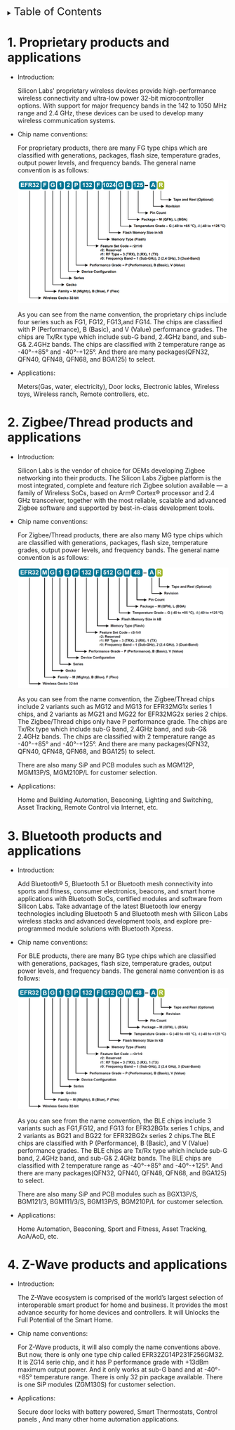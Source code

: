 <details>
<summary><font size=5>Table of Contents</font> </summary>

- [1. Proprietary products and applications](#1-proprietary-products-and-applications)
- [2. Zigbee/Thread products and applications](#2-zigbeethread-products-and-applications)
- [3. Bluetooth products and applications](#3-bluetooth-products-and-applications)
- [4. Z-Wave products and applications](#4-z-wave-products-and-applications)

</details>

# 1. Proprietary products and applications
- Introduction: 

  Silicon Labs' proprietary wireless devices provide high-performance wireless connectivity and ultra-low power 32-bit microcontroller options. With support for major frequency bands in the 142 to 1050 MHz range and 2.4 GHz, these devices can be used to develop many wireless communication systems.
- Chip name conventions:

  For proprietary products, there are many FG type chips which are classified with generations, packages, flash size, temperature grades, output power levels, and frequency bands. The general name convention is as follows:

  <div align="center">
  <img src="files\HW-Wireless-Products-Protocols-and-Applications\NameConvention-1.png">  
  </div>
  
  As you can see from the name convention, the proprietary chips include four series such as FG1, FG12, FG13,and FG14. The chips are classified with  P (Performance), B (Basic), and V (Value) performance grades. The chips are Tx/Rx type which include sub-G band, 2.4GHz band, and sub-G& 2.4GHz bands. The chips are classified with 2 temperature range as -40°-+85° and -40°-+125°. And there are many packages(QFN32, QFN40, QFN48, QFN68, and BGA125) to select. 
- Applications:

  Meters(Gas, water, electricity), Door locks, Electronic lables, Wireless toys, Wireless ranch, Remote controllers, etc.
# 2. Zigbee/Thread products and applications
- Introduction: 

  Silicon Labs is the vendor of choice for OEMs developing Zigbee networking into their products. The Silicon Labs Zigbee platform is the most integrated, complete and feature rich Zigbee solution available — a family of Wireless SoCs, based on Arm® Cortex® processor and 2.4 GHz transceiver, together with the most reliable, scalable and advanced Zigbee software and supported by best-in-class development tools.
- Chip name conventions:

  For Zigbee/Thread products, there are also many MG type chips which are classified with generations, packages, flash size, temperature grades, output power levels, and frequency bands. The general name convention is as follows:
  <div align="center">
  <img src="files\HW-Wireless-Products-Protocols-and-Applications\NameConvention-2.png">  
  </div>

  As you can see from the name convention, the Zigbee/Thread chips include 2 variants such as MG12 and MG13 for EFR32MG1x series 1 chips, and 2 variants as MG21 and MG22 for EFR32MG2x series 2 chips. The Zigbee/Thread chips only have  P performance grade. The chips are Tx/Rx type which include sub-G band, 2.4GHz band, and sub-G& 2.4GHz bands. The chips are classified with 2 temperature range as -40°-+85° and -40°-+125°. And there are many packages(QFN32, QFN40, QFN48, QFN68, and BGA125) to select. 
  
  There are also many SiP and PCB modules such as MGM12P, MGM13P/S, MGM210P/L for customer selection.

- Applications:

  Home and Building Automation, Beaconing, Lighting and Switching, Asset Tracking, Remote Control via Internet, etc.

# 3. Bluetooth products and applications
- Introduction: 

  Add Bluetooth® 5, Bluetooth 5.1 or Bluetooth mesh connectivity into sports and fitness, consumer electronics, beacons, and smart home applications with Bluetooth SoCs, certified modules and software from Silicon Labs. Take advantage of the latest Bluetooth low energy technologies including Bluetooth 5 and Bluetooth mesh with Silicon Labs wireless stacks and advanced development tools, and explore pre-programmed module solutions with Bluetooth Xpress.
- Chip name conventions:

  For BLE products, there are many BG type chips which are classified with generations, packages, flash size, temperature grades, output power levels, and frequency bands. The general name convention is as follows:
  <div align="center">
  <img src="files\HW-Wireless-Products-Protocols-and-Applications\NameConvention-3.png">  
  </div>
 
  As you can see from the name convention, the BLE chips include 3 variants such as FG1,FG12, and FG13 for EFR32BG1x series 1 chips, and 2 variants as BG21 and BG22 for EFR32BG2x series 2 chips.The BLE chips are classified with  P (Performance), B (Basic), and V (Value) performance grades. The BLE chips are Tx/Rx type which include sub-G band, 2.4GHz band, and sub-G& 2.4GHz bands. The BLE chips are classified with 2 temperature range as -40°-+85° and -40°-+125°. And there are many packages(QFN32, QFN40, QFN48, QFN68, and BGA125) to select. 

  There are also many SiP and PCB modules such as BGX13P/S, BGM121/3, BGM111/3/S, BGM13P/S, BGM210P/L for customer selection.

- Applications:

  Home Automation, Beaconing, Sport and Fitness, Asset Tracking, AoA/AoD, etc.

# 4. Z-Wave products and applications
- Introduction: 

  The Z-Wave ecosystem is comprised of the world’s largest selection of interoperable smart product for home and business. It provides the most advance security for home devices and controllers. It will Unlocks the Full Potential of the Smart Home.

- Chip name conventions:

  For Z-Wave products, it will also comply the name conventions above. But now, there is only one type chip called EFR32ZG14P231F256GM32. It is ZG14 serie chip, and it has P performance grade with +13dBm maximum output power. And it only works at sub-G band and at -40°-+85° temperature range. There is only 32 pin package available.
  There is one SiP modules (ZGM130S) for customer selection.

- Applications:

  Secure door locks with battery powered, Smart Thermostats, Control panels , And many other home automation applications.
